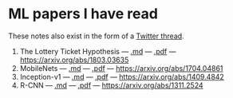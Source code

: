 # ML papers I have read

These notes also exist in the form of a [Twitter thread](https://twitter.com/blisstweeting/status/1444918058011828227).

1. The Lottery Ticket Hypothesis — [.md](https://github.com/xenohunter/ml-papers-notes/blob/master/The&#32;Lottery&#32;Ticket&#32;Hypothesis.md) — [.pdf](https://github.com/xenohunter/ml-papers-notes/blob/master/The&#32;Lottery&#32;Ticket&#32;Hypothesis.pdf) — https://arxiv.org/abs/1803.03635
1. MobileNets — [.md](https://github.com/xenohunter/ml-papers-notes/blob/master/MobileNets.md) — [.pdf](https://github.com/xenohunter/ml-papers-notes/blob/master/MobileNets.pdf) — https://arxiv.org/abs/1704.04861
1. Inception-v1 — [.md](https://github.com/xenohunter/ml-papers-notes/blob/master/Inception-v1.md) — [.pdf](https://github.com/xenohunter/ml-papers-notes/blob/master/Inception-v1.pdf) — https://arxiv.org/abs/1409.4842
1. R-CNN — [.md](https://github.com/xenohunter/ml-papers-notes/blob/master/R-CNN.md) — [.pdf](https://github.com/xenohunter/ml-papers-notes/blob/master/R-CNN.pdf) — https://arxiv.org/abs/1311.2524
